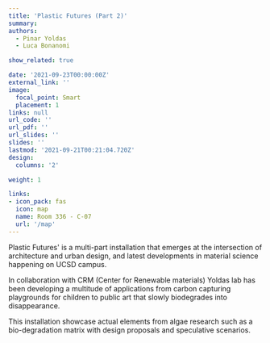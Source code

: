 ```yaml
---
title: 'Plastic Futures (Part 2)'
summary:
authors: 
  - Pinar Yoldas
  - Luca Bonanomi

show_related: true

date: '2021-09-23T00:00:00Z'
external_link: ''
image:
  focal_point: Smart
  placement: 1
links: null
url_code: ''
url_pdf: ''
url_slides: ''
slides: ''
lastmod: '2021-09-21T00:21:04.720Z'
design:
  columns: '2'

weight: 1

links:
- icon_pack: fas
  icon: map
  name: Room 336 - C-07
  url: '/map'
---
```

Plastic Futures' is a multi-part installation that emerges at the intersection of architecture and urban design, and latest developments in material science happening on UCSD campus. 

In collaboration with CRM (Center for Renewable materials) Yoldas lab has been developing a multitude of applications from carbon capturing playgrounds for children to public art that slowly biodegrades into disappearance. 

This installation showcase actual elements from algae research such as a bio-degradation matrix with design proposals and speculative scenarios. 